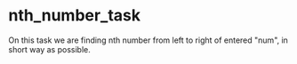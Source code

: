 # nth_number_task

On this task we are finding nth number from left to right of entered "num", in short way as possible.
